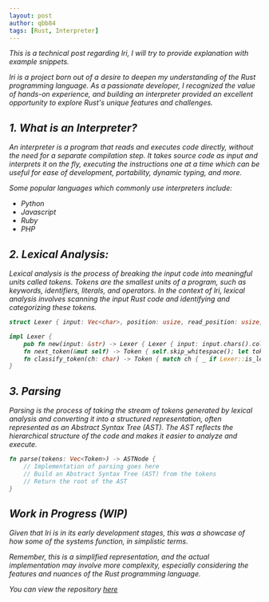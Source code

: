 ```yaml
---
layout: post
author: qbb84
tags: [Rust, Interpreter]
---
```


<i>This is a technical post regarding lri, I will try to provide explanation with example snippets.

lri is a project born out of a desire to deepen my understanding of the Rust programming language. As a passionate developer, I recognized the value of hands-on experience, and building an interpreter provided an excellent opportunity to explore Rust's unique features and challenges.

## 1. What is an Interpreter?

An interpreter is a program that reads and executes code directly, without the need for a separate compilation step. It takes source code as input and interprets it on the fly, executing the instructions one at a time which can be useful for ease of development, portability, dynamic typing, and more.

Some popular languages which commonly use interpreters include:

- Python
- Javascript
- Ruby
- PHP

## 2. Lexical Analysis:

Lexical analysis is the process of breaking the input code into meaningful units called tokens. Tokens are the smallest units of a program, such as keywords, identifiers, literals, and operators. In the context of lri, lexical analysis involves scanning the input Rust code and identifying and categorizing these tokens.

```rust
struct Lexer { input: Vec<char>, position: usize, read_position: usize, ch: char }

impl Lexer {
    pub fn new(input: &str) -> Lexer { Lexer { input: input.chars().collect(), position: 0, read_position: 0, ch: '\0' } }
    fn next_token(&mut self) -> Token { self.skip_whitespace(); let token = match self.ch { '=' => Lexer::new_token(TokenKind::ASSIGN, self.ch), ';' => Lexer::new_token(TokenKind::SEMICOLON, self.ch), '('..='}' => Lexer::new_token(TokenKind::from(self.ch), self.ch), _ => Lexer::classify_token(self.ch), }; self.read_char(); token }
    fn classify_token(ch: char) -> Token { match ch { _ if Lexer::is_letter(ch) => Token { kind: lookup_ident(&self.read_identifier()), literal: String::new() }, _ if Lexer::is_digit(ch) => Token { kind: TokenKind::INT, literal: self.read_number() }, _ => Lexer::new_token(TokenKind::ILLEGAL, ch), } }
}
```

## 3. Parsing

Parsing is the process of taking the stream of tokens generated by lexical analysis and converting it into a structured representation, often represented as an Abstract Syntax Tree (AST). The AST reflects the hierarchical structure of the code and makes it easier to analyze and execute.

```rust
fn parse(tokens: Vec<Token>) -> ASTNode {
    // Implementation of parsing goes here
    // Build an Abstract Syntax Tree (AST) from the tokens
    // Return the root of the AST
}
```

## Work in Progress (WIP)

Given that lri is in its early development stages, this was a showcase of how some of the systems function, in simplistic terms.

Remember, this is a simplified representation, and the actual implementation may involve more complexity, especially considering the features and nuances of the Rust programming language.

You can view the repository <a href="https://github.com/qbb84/lri">here</a>
